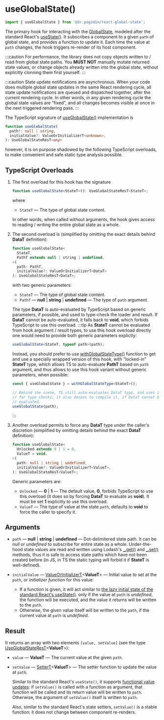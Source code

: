 # useGlobalState()
```jsx
import { useGlobalState } from '@dr.pogodin/react-global-state';
```
The primary hook for interacting with the [GlobalState], modeled after
the standard React's
[useState()](https://reactjs.org/docs/hooks-reference.html#usestate).
It subscribes a component to a given `path` of global state, and provides
a function to update it. Each time the value at `path` changes, the hook
triggers re-render of its host component.

:::caution
For performance, the library does not copy objects written to / read from
global state paths. You **MUST NOT** manually mutate returned state values,
or change objects already written into the global state, without explicitly
clonning them first yourself.
:::

:::caution
State update notifications are asynchronous. When your code does multiple
global state updates in the same React rendering cycle, all state update
notifications are queued and dispatched together, after the current
rendering cycle. In other words, in any given rendering cycle the global
state values are "fixed", and all changes becomes visible at once in the
next triggered rendering pass.
:::

The TypeScript signature of [useGlobalState()] implementation is

```ts
function useGlobalState(
  path?: null | string,
  initialValue?: ValueOrInitializerT<unknown>,
): UseGlobalStateResT<any> 
```
however, it is on purpose shadowed by the following TypeScript overloads,
to make convenient and safe static type analysis possible.

## TypeScript Overloads
1.  The first overload for this hook has the signature
    ```ts
    function useGlobalState<StateT>(): UseGlobalStateResT<StateT>;
    ```
    where
    - `StateT` &mdash; The type of global state content.

    In other words, when called without arguments, the hook gives access to
    reading / writing the entire global state as a whole.

2.  The second overload is (simplified by omitting the exact details behind
    **DataT** definition):
    ```ts
    function useGlobalState<
      StateT,
      PathT extends null | string | undefined,
    >(
      path: PathT,
      initialValue?: ValueOrInitializerT<DataT>
    ): UseGlobalStateResT<DataT>;
    ```
    with two generic parameters:
    - `StateT` &mdash; The type of global state content.
    - `PathT` &mdash; **null** | **string** | **undefined** &mdash;
      The type of `path`  argument.

    The type **DataT** is auto-evaluated by TypeScript based on generic
    parameters, if possible, and used to type-check the loader and result.
    If **DataT** cannot be auto-evaluated, it falls back to **void**, which
    forbids TypeScript to use this overload.
    :::tip
    As **StateT** cannot be evaluated from hook argument / result types,
    to use this hook overload directly one would need to provide both
    generic parameters explictly:
    ```ts
    useGlobalState<StateT, typeof path>(path);
    ```
    Instead, you should prefer to use [withGlobalStateType()] function to get
    and use a specially wrapped version of this hook, with "locked-in" **StateT**
    type, which allows TS to auto-evaluate **PathT** based on `path` argument,
    and thus allows to use this hook variant without generic parameters,
    when possible:
    ```ts
    const { useGlobalState } = withGlobalStateType<StateT>();

    // Behind the scene, TS still auto-evaluates DataT type, and uses it
    // for type checks; it also denies to compile it, if DataT cannot be
    // evaluated.
    useGlobalState(path);
    ```
    :::

3.  Another overload permits to force any **DataT** type under the caller's
    discretion (simplified by omitting details behind the exact **DataT**
    definition):
    ```ts
    function useGlobalState<
      Unlocked extends 0 | 1 = 0,
      ValueT = void,
    >(
      path: null | string | undefined,
      initialValue?: ValueOrInitializerT<ValueT>,
    ): UseGlobalStateResT<ValueT>;
    ```
    Generic parameters are:
    - `Unlocked` &mdash; **0** | **1** &mdash; The default value, **0**, forbids
      TypeScript to use this overload (it does so by forcing **DataT** to evaluate
      as **void**). It must be set **1** explicitly to use this overload.
    - `ValueT` &mdash; The type of value at the state `path`, defaults
      to **void** to force the caller to specify it.

## Arguments
- `path` &mdash; **null** | **string** | **undefined** &mdash; Dot-delimitered
  state path. It can be _null_ or _undefined_ to subscribe for entire state as
  a whole. Under-the-hood state values are read and written
  using Lodash's
  [_.get()](https://lodash.com/docs/4.17.15#get) and
  [_.set()](https://lodash.com/docs/4.17.15#set) methods, thus it is safe
  to access state paths which have not been created before (in JS, in TS
  the static typing will forbid it if **StateT** is well-defined).

- `initialValue` &mdash; [ValueOrInitializerT]&lt;**ValueT**&gt; &mdash; Initial
  value to set at the `path`, or _initializer function_ for this value:
  - If a function is given, it will act similar to
    [the lazy initial state of the standard React's useState()](https://react.dev/reference/react/useState#avoiding-recreating-the-initial-state).
    only if the value at `path` is _undefined_, the function will be executed,
    and the value it returns will be written to the `path`.
  - Otherwise, the given value itself will be written to the `path`,
    if the current value at `path` is _undefined_.

## Result
It returns an array with two elements `[value, setValue]` (see the type
[UseGlobalStateResT]&lt;**ValueT**&gt;):

- `value` &mdash; **ValueT** &mdash; The current value at the given `path`.
- `setValue` &mdash; [SetterT]&lt;**ValueT**&gt; &mdash; The setter function
  to update the value at `path`.

  Similar to the standard React's `useState()`, it supports
  [functional value updates](https://reactjs.org/docs/hooks-reference.html#functional-updates):
  if `setValue()` is called with a function as argument, that function will
  be called and its return value will be written to `path`. Otherwise,
  the argument of `setValue()` itself is written to `path`.

  Also, similar to the standard React's state setters, `setValue()` is
  a stable function: it does not change between component re-renders.

[GlobalState]: /docs/api/classes/globalstate
[SetterT]: /docs/api/types/setter
[useGlobalState()]: #
[UseGlobalStateResT]: /docs/api/types/use-global-state-res
[ValueOrInitializerT]: /docs/api/types/value-or-initializer
[withGlobalStateType()]: /docs/api/functions/with-global-state-type
